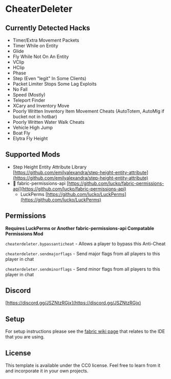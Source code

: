 # CheaterDeleter

## Currently Detected Hacks

* Timer/Extra Movement Packets
* Timer While on Entity
* Glide
* Fly While Not On An Entity
* VClip
* HClip
* Phase
* Step (Even "legit" In Some Clients)
* Packet Limiter Stops Some Lag Exploits
* No Fall
* Speed (Mostly)
* Teleport Finder
* XCary and Inventory Move
* Poorly Written Inventory Item Movement Cheats (AutoTotem, AutoMlg if bucket not in hotbar)
* Poorly Written Water Walk Cheats
* Vehicle High Jump
* Boat Fly
* Elytra Fly Height

## Supported Mods

* Step Height Entity Attribute Library [https://github.com/emilyalexandra/step-height-entity-attribute](https://github.com/emilyalexandra/step-height-entity-attribute)
* :key: fabric-permissions-api [https://github.com/lucko/fabric-permissions-api](https://github.com/lucko/fabric-permissions-api)
    * LuckPerms [https://github.com/lucko/LuckPerms](https://github.com/lucko/LuckPerms)

## Permissions

**Requires LuckPerms or Another fabric-permissions-api Compatable Permissions Mod**

`cheaterdeleter.bypassanticheat` - Allows a player to bypass this Anti-Cheat

`cheaterdeleter.sendmajorflags` - Send major flags from all players to this player in chat

`cheaterdeleter.sendminorflags` - Send minor flags from all players to this player in chat

## Discord

[https://discord.gg/JSZNtzRGjx](https://discord.gg/JSZNtzRGjx)

## Setup

For setup instructions please see the [fabric wiki page](https://fabricmc.net/wiki/tutorial:setup) that relates to the IDE that you are using.

## License

This template is available under the CC0 license. Feel free to learn from it and incorporate it in your own projects.
